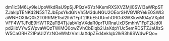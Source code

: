 dm1lc3M6Ly9leUpoWkdRaU9pSjJPQzV6YzNKemRXSXVZMjl0SWl3aWRpSTZJaklpTENKd2N5STZJbEpsYkdGNVh5M3duNGU2OEorSHVGVlRYekE0SWl3aWNHOXlkQ0k2T0RRME15d2lhV1FpT2lKbE5UUmhORGd3WXkwM04yVXpMVFF4WTJFdE9HWTRZaTB4TjJabVlqVXdaR0prTURnaUxDSmhhV1FpT2lJd0lpd2libVYwSWpvaWQzTWlMQ0owZVhCbElqb2lJaXdpYUc5emRDSTZJaUlzSW5CaGRHZ2lPaUl2YzNOeWMzVmlJaXdpZEd4eklqb2lkR3h6SW4wPQo=